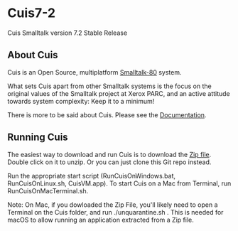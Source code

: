 # Cuis7-2
Cuis Smalltalk version 7.2 Stable Release

## About Cuis

Cuis is an Open Source, multiplatform [Smalltalk-80](https://en.wikipedia.org/wiki/Smalltalk) system.

What sets Cuis apart from other Smalltalk systems is the focus on the original values of the Smalltalk project at Xerox PARC, and an active attitude towards system complexity: Keep it to a minimum!

There is more to be said about Cuis. Please see the
[Documentation](https://github.com/Cuis-Smalltalk/Cuis7-2/blob/master/Documentation/).

## Running Cuis

The easiest way to download and run Cuis is to download the [Zip file](https://github.com/Cuis-Smalltalk/Cuis7-2/archive/refs/heads/main.zip). Double click on it to unzip. Or you can just clone this Git repo instead.

Run the appropriate start script (RunCuisOnWindows.bat, RunCuisOnLinux.sh, CuisVM.app). To start Cuis on a Mac from Terminal, run RunCuisOnMacTerminal.sh.

Note: On Mac, if you dowloaded the Zip File, you'll likely need to open a Terminal on the Cuis folder, and run ./unquarantine.sh . This is needed for macOS to allow running an application extracted from a Zip file.